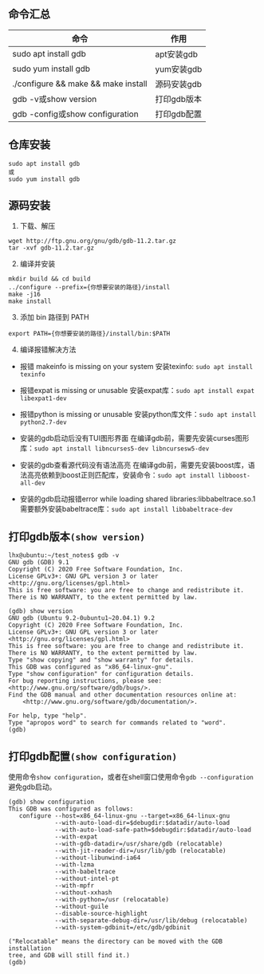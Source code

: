 ## 命令汇总
|命令|作用|
|---|---|
|sudo apt install gdb|apt安装gdb|
|sudo yum install gdb|yum安装gdb|
|./configure && make && make install|源码安装gdb|
|gdb -v或show version|打印gdb版本|
|gdb -config或show configuration|打印gdb配置|

## 仓库安装

```
sudo apt install gdb
或
sudo yum install gdb
```

## 源码安装

1. 下载、解压
```
wget http://ftp.gnu.org/gnu/gdb/gdb-11.2.tar.gz
tar -xvf gdb-11.2.tar.gz
```

2. 编译并安装
```
mkdir build && cd build
../configure --prefix={你想要安装的路径}/install
make -j16
make install
```

3. 添加 bin 路径到 PATH
```
export PATH={你想要安装的路径}/install/bin:$PATH
```

4. 编译报错解决方法

- 报错 makeinfo is missing on your system
安装texinfo: `sudo apt install texinfo`

- 报错expat is missing or unusable
安装expat库：`sudo apt install expat libexpat1-dev`

- 报错python is missing or unusable
安装python库文件：`sudo apt install python2.7-dev`

- 安装的gdb启动后没有TUI图形界面
在编译gdb前，需要先安装curses图形库：`sudo apt install libncurses5-dev libncursesw5-dev`

- 安装的gdb查看源代码没有语法高亮
在编译gdb前，需要先安装boost库，语法高亮依赖到boost正则匹配库，安装命令：`sudo apt install libboost-all-dev`

- 安装的gdb启动报错error while loading shared libraries:libbabeltrace.so.1
需要额外安装babeltrace库：`sudo apt install libbabeltrace-dev`

## 打印gdb版本`(show version)`
```
lhx@ubuntu:~/test_notes$ gdb -v
GNU gdb (GDB) 9.1
Copyright (C) 2020 Free Software Foundation, Inc.
License GPLv3+: GNU GPL version 3 or later <http://gnu.org/licenses/gpl.html>
This is free software: you are free to change and redistribute it.
There is NO WARRANTY, to the extent permitted by law.
```

```
(gdb) show version
GNU gdb (Ubuntu 9.2-0ubuntu1~20.04.1) 9.2
Copyright (C) 2020 Free Software Foundation, Inc.
License GPLv3+: GNU GPL version 3 or later <http://gnu.org/licenses/gpl.html>
This is free software: you are free to change and redistribute it.
There is NO WARRANTY, to the extent permitted by law.
Type "show copying" and "show warranty" for details.
This GDB was configured as "x86_64-linux-gnu".
Type "show configuration" for configuration details.
For bug reporting instructions, please see:
<http://www.gnu.org/software/gdb/bugs/>.
Find the GDB manual and other documentation resources online at:
    <http://www.gnu.org/software/gdb/documentation/>.

For help, type "help".
Type "apropos word" to search for commands related to "word".
(gdb)
```

## 打印gdb配置`(show configuration)`
使用命令`show configuration`，或者在shell窗口使用命令`gdb --configuration`避免gdb启动。

```
(gdb) show configuration 
This GDB was configured as follows:
   configure --host=x86_64-linux-gnu --target=x86_64-linux-gnu
             --with-auto-load-dir=$debugdir:$datadir/auto-load
             --with-auto-load-safe-path=$debugdir:$datadir/auto-load
             --with-expat
             --with-gdb-datadir=/usr/share/gdb (relocatable)
             --with-jit-reader-dir=/usr/lib/gdb (relocatable)
             --without-libunwind-ia64
             --with-lzma
             --with-babeltrace
             --without-intel-pt
             --with-mpfr
             --without-xxhash
             --with-python=/usr (relocatable)
             --without-guile
             --disable-source-highlight
             --with-separate-debug-dir=/usr/lib/debug (relocatable)
             --with-system-gdbinit=/etc/gdb/gdbinit

("Relocatable" means the directory can be moved with the GDB installation
tree, and GDB will still find it.)
(gdb)
```



